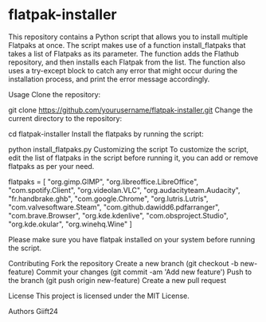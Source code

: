 # flatpak-installer


This repository contains a Python script that allows you to install multiple Flatpaks at once. The script makes use of a function install_flatpaks that takes a list of Flatpaks as its parameter. The function adds the Flathub repository, and then installs each Flatpak from the list. The function also uses a try-except block to catch any error that might occur during the installation process, and print the error message accordingly.

Usage
Clone the repository:

git clone https://github.com/yourusername/flatpak-installer.git
Change the current directory to the repository:

cd flatpak-installer
Install the flatpaks by running the script:

python install_flatpaks.py
Customizing the script
To customize the script, edit the list of flatpaks in the script before running it, you can add or remove flatpaks as per your need.


flatpaks = [
    "org.gimp.GIMP",
    "org.libreoffice.LibreOffice",
    "com.spotify.Client",
    "org.videolan.VLC",
    "org.audacityteam.Audacity",
    "fr.handbrake.ghb",
    "com.google.Chrome",
    "org.lutris.Lutris",
    "com.valvesoftware.Steam",
    "com.github.dawidd6.pdfarranger",
    "com.brave.Browser",
    "org.kde.kdenlive",
    "com.obsproject.Studio",
    "org.kde.okular",
    "org.winehq.Wine"
]


Please make sure you have flatpak installed on your system before running the script.

Contributing
Fork the repository
Create a new branch (git checkout -b new-feature)
Commit your changes (git commit -am 'Add new feature')
Push to the branch (git push origin new-feature)
Create a new pull request

License
This project is licensed under the MIT License.

Authors
Giift24
